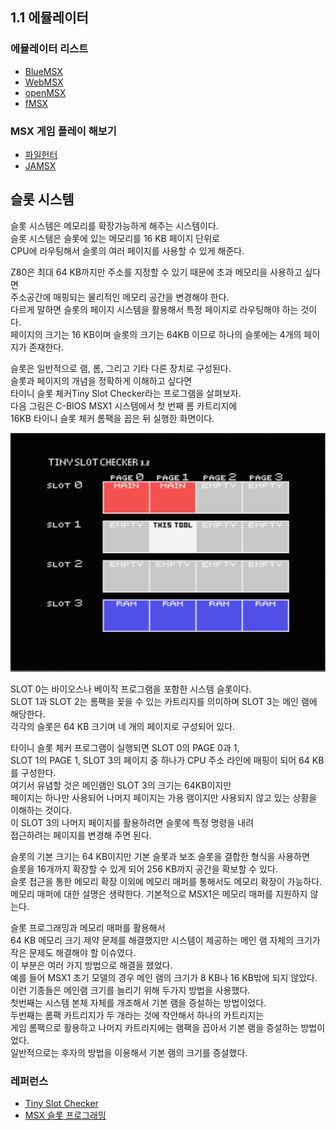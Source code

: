 ## 1.1 에뮬레이터

### 에뮬레이터 리스트

* [BlueMSX](http://bluemsx.msxblue.com/download.html)
* [WebMSX](https://webmsx.org/)
* [openMSX](https://openmsx.org/)
* [fMSX](https://fms.komkon.org/fMSX/)

### MSX 게임 플레이 해보기

* [파일헌터](https://www.file-hunter.com/MSX)
* [JAMSX](http://www.jamsx.com)

## 슬롯 시스템

슬롯 시스템은 메모리를 확장가능하게 해주는 시스템이다.    
슬롯 시스템은 슬롯에 있는 메모리를 16 KB 페이지 단위로    
CPU에 라우팅해서 슬롯의 여러 페이지를 사용할 수 있게 해준다.   

Z80은 최대 64 KB까지만 주소를 지정할 수 있기 때문에 초과 메모리을 사용하고 싶다면   
주소공간에 매핑되는 물리적인 메모리 공간을 변경해야 한다.   
다르게 말하면 슬롯의 페이지 시스템을 활용해서 특정 페이지로 라우팅해야 하는 것이다.    
페이지의 크기는 16 KB이며 슬롯의 크기는 64KB 이므로 하나의 슬롯에는 4개의 페이지가 존재한다. 

슬롯은 일반적으로 램, 롬, 그리고 기타 다른 장치로 구성된다.  
슬롯과 페이지의 개념을 정확하게 이해하고 싶다면   
타이니 슬롯 체커Tiny Slot Checker라는 프로그램을 살펴보자.      
다음 그림은 C-BIOS MSX1 시스템에서 첫 번째 롬 카트리지에    
16KB 타이니 슬롯 체커 롬팩을 꼽은 뒤 실행한 화면이다. 

<img src="./img/TINYSLOT.png">

SLOT 0는 바이오스나 베이직 프로그램을 포함한 시스템 슬롯이다.  
SLOT 1과 SLOT 2는 롬팩을 꽂을 수 있는 카트리지를 의미하며 SLOT 3는 메인 램에 해당한다.  
각각의 슬롯은 64 KB 크기며 네 개의 페이지로 구성되어 있다.  

타이니 슬롯 체커 프로그램이 실행되면 SLOT 0의 PAGE 0과 1,   
SLOT 1의 PAGE 1, SLOT 3의 페이지 중 하나가 CPU 주소 라인에 매핑이 되어 64 KB를 구성한다.   
여기서 유념할 것은 메인램인 SLOT 3의 크기는 64KB이지만   
페이지는 하나만 사용되어 나머지 페이지는 가용 램이지만 사용되지 않고 있는 상황을 이해하는 것이다.    
이 SLOT 3의 나머지 페이지를 활용하려면 슬롯에 특정 명령을 내려  
접근하려는 페이지를 변경해 주면 된다.  

슬롯의 기본 크기는 64 KB이지만 기본 슬롯과 보조 슬롯을 결합한 형식을 사용하면   
슬롯을 16개까지 확장할 수 있게 되어 256 KB까지 공간을 확보할 수 있다.   
슬롯 접근을 통한 메모리 확장 이외에 메모리 매퍼를 통해서도 메모리 확장이 가능하다.    
메모리 매퍼에 대한 설명은 생략한다. 기본적으로 MSX1은 메모리 매퍼를 지원하지 않는다.   

슬롯 프로그래밍과 메모리 매퍼를 활용해서    
64 KB 메모리 크기 제약 문제를 해결했지만 시스템이 제공하는 메인 램 자체의 크기가 작은 문제도 해결해야 할 이슈였다.  
이 부분은 여러 가지 방법으로 해결을 했었다.   
예를 들어 MSX1 초기 모델의 경우 메인 램의 크기가 8 KB나 16 KB밖에 되지 않았다.    
이런 기종들은 메인램 크기를 늘리기 위해 두가지 방법을 사용했다.   
첫번째는 시스템 본체 자체를 개조해서 기본 램을 증설하는 방법이었다.        
두번째는 롬팩 카트리지가 두 개라는 것에 착안해서 하나의 카트리지는    
게임 롬팩으로 활용하고 나머지 카트리지에는 램팩을 꼽아서 기본 램을 증설하는 방법이었다.  
일반적으로는 후자의 방법을 이용해서 기본 램의 크기를 증설했다.  

### 레퍼런스

* [Tiny Slot Checker](https://msxhub.com/TNSLCK)  
* [MSX 슬롯 프로그래밍](https://www.msx.org/wiki/Slots)   
